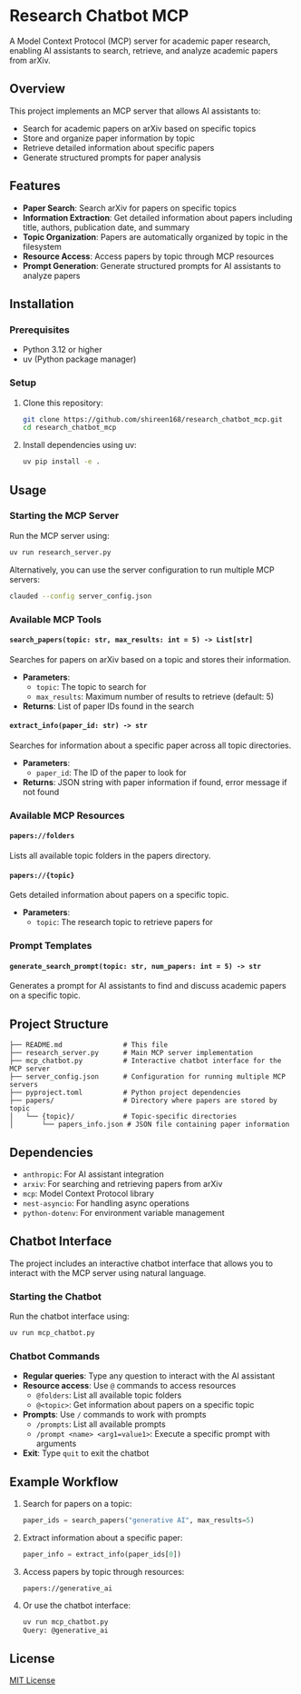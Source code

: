 # Research Chatbot MCP

A Model Context Protocol (MCP) server for academic paper research, enabling AI assistants to search, retrieve, and analyze academic papers from arXiv.

## Overview

This project implements an MCP server that allows AI assistants to:

- Search for academic papers on arXiv based on specific topics
- Store and organize paper information by topic
- Retrieve detailed information about specific papers
- Generate structured prompts for paper analysis

## Features

- **Paper Search**: Search arXiv for papers on specific topics
- **Information Extraction**: Get detailed information about papers including title, authors, publication date, and summary
- **Topic Organization**: Papers are automatically organized by topic in the filesystem
- **Resource Access**: Access papers by topic through MCP resources
- **Prompt Generation**: Generate structured prompts for AI assistants to analyze papers

## Installation

### Prerequisites

- Python 3.12 or higher
- uv (Python package manager)

### Setup

1. Clone this repository:

   ```bash
   git clone https://github.com/shireen168/research_chatbot_mcp.git
   cd research_chatbot_mcp
   ```

2. Install dependencies using uv:

   ```bash
   uv pip install -e .
   ```

## Usage

### Starting the MCP Server

Run the MCP server using:

```bash
uv run research_server.py
```

Alternatively, you can use the server configuration to run multiple MCP servers:

```bash
clauded --config server_config.json
```

### Available MCP Tools

#### `search_papers(topic: str, max_results: int = 5) -> List[str]`

Searches for papers on arXiv based on a topic and stores their information.

- **Parameters**:
  - `topic`: The topic to search for
  - `max_results`: Maximum number of results to retrieve (default: 5)
- **Returns**: List of paper IDs found in the search

#### `extract_info(paper_id: str) -> str`

Searches for information about a specific paper across all topic directories.

- **Parameters**:
  - `paper_id`: The ID of the paper to look for
- **Returns**: JSON string with paper information if found, error message if not found

### Available MCP Resources

#### `papers://folders`

Lists all available topic folders in the papers directory.

#### `papers://{topic}`

Gets detailed information about papers on a specific topic.

- **Parameters**:
  - `topic`: The research topic to retrieve papers for

### Prompt Templates

#### `generate_search_prompt(topic: str, num_papers: int = 5) -> str`

Generates a prompt for AI assistants to find and discuss academic papers on a specific topic.

## Project Structure

```text
├── README.md               # This file
├── research_server.py      # Main MCP server implementation
├── mcp_chatbot.py          # Interactive chatbot interface for the MCP server
├── server_config.json      # Configuration for running multiple MCP servers
├── pyproject.toml          # Python project dependencies
├── papers/                 # Directory where papers are stored by topic
│   └── {topic}/            # Topic-specific directories
│       └── papers_info.json # JSON file containing paper information
```

## Dependencies

- `anthropic`: For AI assistant integration
- `arxiv`: For searching and retrieving papers from arXiv
- `mcp`: Model Context Protocol library
- `nest-asyncio`: For handling async operations
- `python-dotenv`: For environment variable management

## Chatbot Interface

The project includes an interactive chatbot interface that allows you to interact with the MCP server using natural language.

### Starting the Chatbot

Run the chatbot interface using:

```bash
uv run mcp_chatbot.py
```

### Chatbot Commands

- **Regular queries**: Type any question to interact with the AI assistant
- **Resource access**: Use `@` commands to access resources
  - `@folders`: List all available topic folders
  - `@<topic>`: Get information about papers on a specific topic
- **Prompts**: Use `/` commands to work with prompts
  - `/prompts`: List all available prompts
  - `/prompt <name> <arg1=value1>`: Execute a specific prompt with arguments
- **Exit**: Type `quit` to exit the chatbot

## Example Workflow

1. Search for papers on a topic:

   ```python
   paper_ids = search_papers("generative AI", max_results=5)
   ```

2. Extract information about a specific paper:

   ```python
   paper_info = extract_info(paper_ids[0])
   ```

3. Access papers by topic through resources:

   ```text
   papers://generative_ai
   ```
   
4. Or use the chatbot interface:

   ```bash
   uv run mcp_chatbot.py
   Query: @generative_ai
   ```

## License

[MIT License](LICENSE)
